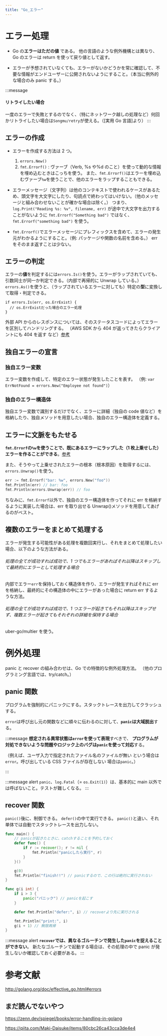 ```yaml
---
title: "Go_エラー"
---
```


# エラー処理

- Go の**エラーはただの値** である。
  他の言語のような例外機構とは異なり、Go のエラーは return を使って戻り値として返す。

- エラーが予想されていなくても、エラーがないかどうかを常に確認して、不要な情報がエンドユーザーに公開されないようにすること。（本当に例外的な場合のみ panic する。）

:::message

#### リトライしたい場合

一度のエラーで失敗とするのでなく、（特にネットワーク越しの処理など）何回かリトライしたい場合は`Songmu/retry`が使える。（[実用 Go 言語]より）
:::

## エラーの作成

- エラーを作成する方法は 2 つ。

  1. `errors.New()`
  2. `fmt.Errorf()` : ヴァーブ（Verb, %s や%d のこと）を使って動的な情報を埋め込むときはこっちを使う。
     また、`fmt.Errorf()`はエラーを埋め込むヴァーブ`%w`を使うことで、他のエラーをラップすることもできる。

- エラーメッセージ（文字列）は他のコンテキストで使われるケースがあるため、頭文字を大文字にしたり、句読点で終わってはいけない。（他のメッセージと組み合わせないことが確かな場合は除く。）
  つまり、`log.Print("Reading %s: %v", filename, err)` が途中で大文字を出力することがないように `fmt.Errorf("Something bad")` ではなく、 `fmt.Errorf("something bad")` を使う。

- `fmt.Errorf()`でエラーメッセージにプレフィックスを含めて、エラーの発生元がわかるようにすること。（例: パッケージや関数の名前を含める。）
  err をそのまま返すことは少ない。

## エラーの判定

エラーの**値**を判定するには`errors.Is()`を使う。エラーがラップされていても、引数同士が同一か判定できる。（内部で再帰的に Unwrap している。）
`errors.As()`を使うと、（ラップされているエラーに対しても）特定の**型**に変換して取得・判定できる。

```go:errors.Is
if errors.Is(err, os.ErrExist) {
  // os.ErrExistだった場合のエラー処理
}
```

外部 API からのレスポンスについては、そのステータスコードによってエラーを区別してハンドリングする。
（AWS SDK から 404 が返ってきたらクライアントにも 404 を返す など）[参考](https://future-architect.github.io/articles/20200709/#4-SDK%E3%81%8C%E5%87%BA%E5%8A%9B%E3%81%99%E3%82%8BNotFound%E3%82%92%E6%84%8F%E5%91%B3%E3%81%99%E3%82%8Berror%E3%81%A8%E3%80%81%E3%81%9D%E3%81%AE%E4%BB%96%E3%81%AE%E3%82%A8%E3%83%A9%E3%83%BC%E3%82%92%E5%8C%BA%E5%88%A5%E3%81%97%E3%81%A6%E3%83%8F%E3%83%B3%E3%83%89%E3%83%AA%E3%83%B3%E3%82%B0%E3%81%99%E3%82%8B)

## 独自エラーの宣言

### 独自エラー変数

エラー変数を作成して、特定のエラー状態が発生したことを表す。
（例: `var ErrNotFound = errors.New("Employee not found")`）

### 独自のエラー構造体

独自エラー変数で識別するだけでなく、エラーに詳細（独自の code 値など）を格納したり、独自メソッドを用意したい場合、独自のエラー構造体を定義する。

## エラーに文脈をもたせる

**`fmt.Errorf`の`%w`を使うことで、既にあるエラーにラップした（1 枚上乗せした）エラーを作ることができる**。[参考](https://zenn.dev/mixi/articles/f07be7f476e2f3#14.-%E3%82%A8%E3%83%A9%E3%83%BC%E3%81%AE%E9%81%A9%E5%88%87%E3%81%AA%E4%BC%9D%E6%90%AC%E3%82%92%E3%81%97%E3%82%88%E3%81%86)

また、そうやって上乗せされたエラーの根本（根本原因）を取得するには、`errors.Unwrap()`を使う。

```go
err := fmt.Errorf("bar: %w", errors.New("foo"))
fmt.Println(err) // bar: foo
fmt.Println(errors.Unwrap(err)) // foo
```

ちなみに、`fmt.Errorf`以外で、独自のエラー構造体を作ってそれに err を格納するように実装した場合は、err を取り出せる Unwrap()メソッドを用意してあげるのがベスト。

## 複数のエラーをまとめて処理する

エラーが発生する可能性がある処理を複数回実行し、それをまとめて処理したい場合、以下のような方法がある。

###### 処理の全てが成功すれば成功で、1 つでもエラーがあればそれ以降はスキップして最終的にエラーとして処理する場合

内部でエラー`err`を保持しておく構造体を作り、エラーが発生すればそれに err を格納し、最終的にその構造体の中にエラーがあった場合に return err するような方法。

###### 処理の全てが成功すれば成功で、1 つエラーが起きてもそれ以降はスキップせず、複数エラーが起きてもそれぞれの詳細を保持する場合

uber-go/multier を使う。

# 例外処理

panic と recover の組み合わせは、Go での特徴的な例外処理方法。
（他のプログラミング言語では、try/catch。）

## panic 関数

プログラムを強制的にパニックにする。スタックトレースを出力してクラッシュする。

`error`は呼び出し元の関数などに順々に伝わるのに対して、**`panic`は大域脱出**する。

:::message
**想定される異常状態は`error`を使って表現**すべきで、
**プログラムが対処できないような問題やロジック上のバグは`panic`を使って対応**する。

（例えば、ユーザ入力で指定されたファイル名のファイルが無い という場合は`error`。呼び出している CSS ファイルが存在しない 場合は`panic`。）

:::

:::message alert
`panic`、`log.Fatal`（= `os.Exit(1)`）は、基本的に main 以外では呼ばないこと。テストが難しくなる。
:::

## recover 関数

`panic()`後に、制御できる。
`defer()`の中で実行できる。
`panic()`と違い、それ単体では自動でスタックトレースを出力しない。

```go
func main() {
	// panicが起きたときに、catchすることを予約しておく
	defer func() {
		if r := recover(); r != nil {
			fmt.Println("panicしたら実行", r)
		}
	}()

	g(0)
	fmt.Println("finish!!") // panicするので、この行は絶対に実行されない
}

func g(i int) {
	if i > 3 {
		panic("パニック") // panicを起こす
	}

	defer fmt.Println("defer:", i) // recoverより先に実行される

	fmt.Println("print:", i)
	g(i + 1) // 無限再帰
}
```

:::message alert
**`recover`では、異なるゴルーチンで発生した`panic`を捉えることができない**。
新たなゴルーチンで起動する場合は、その処理の中で panic が発生しないか確認しておく必要がある。
:::

# 参考文献

http://golang.org/doc/effective_go.html#errors

## まだ読んでないやつ

https://zenn.dev/spiegel/books/error-handling-in-golang

https://qiita.com/Maki-Daisuke/items/80cbc26ca43cca3de4e4
